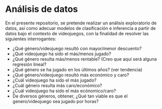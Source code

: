 # Análisis de datos

En el presente repositorio, se pretende realizar un análisis exploratorio de datos, así como adecuar modelos de clasificación e inferencia a partir de datos bajo el contexto de videojuegos, con la finalidad de resolver las siguientes interrogantes:

* ¿Qué género/videojuego resultó con mayor/menor descuento?
* ¿Qué videojuego ha sido el más/menos jugado?
* ¿Qué género resulta más/menos rentable? (Creo que aquí será alguna regresión lineal?
* ¿Qué género se ha jugado en los últimos años? (ver tendencia)
* ¿Qué género/videojuego resultó más económico y caro?
* ¿Cuál videojuego ha sido el más jugado?
* ¿Cuál género resulta más caro/económico?
* ¿Cuál videojuego ha sido el más ecónomico/caro?
* De diversos géneros, obtener, ¿Qué tan viable es que el genero/videojuego sea jugado por horas?
